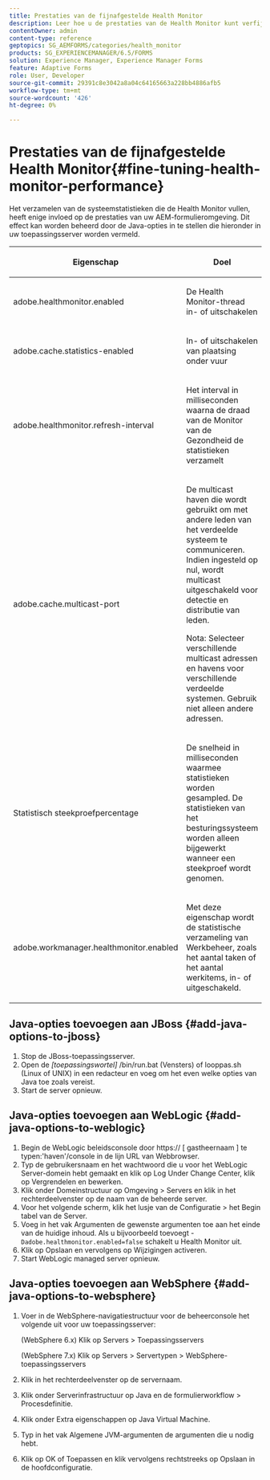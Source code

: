 ```yaml
---
title: Prestaties van de fijnafgestelde Health Monitor
description: Leer hoe u de prestaties van de Health Monitor kunt verfijnen. Beheer de systeemstatistieken die invloed hebben op de prestaties van de formulieromgeving met behulp van de optie voor JAVA-instelling.
contentOwner: admin
content-type: reference
geptopics: SG_AEMFORMS/categories/health_monitor
products: SG_EXPERIENCEMANAGER/6.5/FORMS
solution: Experience Manager, Experience Manager Forms
feature: Adaptive Forms
role: User, Developer
source-git-commit: 29391c8e3042a8a04c64165663a228bb4886afb5
workflow-type: tm+mt
source-wordcount: '426'
ht-degree: 0%

---
```


# Prestaties van de fijnafgestelde Health Monitor{#fine-tuning-health-monitor-performance}

Het verzamelen van de systeemstatistieken die de Health Monitor vullen, heeft enige invloed op de prestaties van uw AEM-formulieromgeving. Dit effect kan worden beheerd door de Java-opties in te stellen die hieronder in uw toepassingsserver worden vermeld.

<table>
 <thead>
  <tr>
   <th><p>Eigenschap</p></th>
   <th><p>Doel</p></th>
   <th><p>Standaardwaarde</p></th>
  </tr>
 </thead>
 <tbody>
  <tr>
   <td><p>adobe.healthmonitor.enabled</p></td>
   <td><p>De Health Monitor-thread in- of uitschakelen</p></td>
   <td><p>true</p></td>
  </tr>
  <tr>
   <td><p>adobe.cache.statistics-enabled</p></td>
   <td><p>In- of uitschakelen van plaatsing onder vuur</p></td>
   <td><p>true</p></td>
  </tr>
  <tr>
   <td><p>adobe.healthmonitor.refresh-interval</p></td>
   <td><p>Het interval in milliseconden waarna de draad van de Monitor van de Gezondheid de statistieken verzamelt</p></td>
   <td><p>10 minuten (600.000 milliseconden)</p></td>
  </tr>
  <tr>
   <td><p>adobe.cache.multicast-port</p></td>
   <td><p>De multicast haven die wordt gebruikt om met andere leden van het verdeelde systeem te communiceren. Indien ingesteld op nul, wordt multicast uitgeschakeld voor detectie en distributie van leden. </p><p>Nota: Selecteer verschillende multicast adressen en havens voor verschillende verdeelde systemen. Gebruik niet alleen andere adressen.</p></td>
   <td><p>Geen standaardwaarde. Geldige waarden liggen tussen 0 en 65535.</p></td>
  </tr>
  <tr>
   <td><p>Statistisch steekproefpercentage</p></td>
   <td><p>De snelheid in milliseconden waarmee statistieken worden gesampled. De statistieken van het besturingssysteem worden alleen bijgewerkt wanneer een steekproef wordt genomen.</p></td>
   <td><p>600000</p></td>
  </tr>
  <tr>
   <td><p>adobe.workmanager.healthmonitor.enabled</p></td>
   <td><p>Met deze eigenschap wordt de statistische verzameling van Werkbeheer, zoals het aantal taken of het aantal werkitems, in- of uitgeschakeld.</p></td>
   <td><p>true</p></td>
  </tr>
 </tbody>
</table>

## Java-opties toevoegen aan JBoss {#add-java-options-to-jboss}

1. Stop de JBoss-toepassingsserver.
1. Open de *[toepassingswortel]* /bin/run.bat (Vensters) of looppas.sh (Linux of UNIX) in een redacteur en voeg om het even welke opties van Java toe zoals vereist.
1. Start de server opnieuw.

## Java-opties toevoegen aan WebLogic {#add-java-options-to-weblogic}

1. Begin de WebLogic beleidsconsole door https:// [ gastheernaam ] te typen:&#39;haven&#39;/console in de lijn URL van Webbrowser.
1. Typ de gebruikersnaam en het wachtwoord die u voor het WebLogic Server-domein hebt gemaakt en klik op Log Under Change Center, klik op Vergrendelen en bewerken.
1. Klik onder Domeinstructuur op Omgeving > Servers en klik in het rechterdeelvenster op de naam van de beheerde server.
1. Voor het volgende scherm, klik het lusje van de Configuratie > het Begin tabel van de Server.
1. Voeg in het vak Argumenten de gewenste argumenten toe aan het einde van de huidige inhoud. Als u bijvoorbeeld toevoegt - `Dadobe.healthmonitor.enabled=false` schakelt u Health Monitor uit.
1. Klik op Opslaan en vervolgens op Wijzigingen activeren.
1. Start WebLogic managed server opnieuw.

## Java-opties toevoegen aan WebSphere {#add-java-options-to-websphere}

1. Voer in de WebSphere-navigatiestructuur voor de beheerconsole het volgende uit voor uw toepassingsserver:

   (WebSphere 6.x) Klik op Servers > Toepassingsservers

   (WebSphere 7.x) Klik op Servers > Servertypen > WebSphere-toepassingsservers

1. Klik in het rechterdeelvenster op de servernaam.
1. Klik onder Serverinfrastructuur op Java en de formulierworkflow > Procesdefinitie.
1. Klik onder Extra eigenschappen op Java Virtual Machine.
1. Typ in het vak Algemene JVM-argumenten de argumenten die u nodig hebt.
1. Klik op OK of Toepassen en klik vervolgens rechtstreeks op Opslaan in de hoofdconfiguratie.
